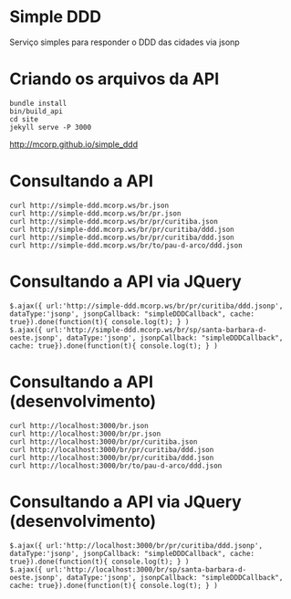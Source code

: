 Simple DDD
==========

Serviço simples para responder o DDD das cidades via jsonp

Criando os arquivos da API
==========================

```
bundle install
bin/build_api
cd site
jekyll serve -P 3000
```

http://mcorp.github.io/simple_ddd

Consultando a API
=================================

```
curl http://simple-ddd.mcorp.ws/br.json
curl http://simple-ddd.mcorp.ws/br/pr.json
curl http://simple-ddd.mcorp.ws/br/pr/curitiba.json
curl http://simple-ddd.mcorp.ws/br/pr/curitiba/ddd.json
curl http://simple-ddd.mcorp.ws/br/pr/curitiba/ddd.json
curl http://simple-ddd.mcorp.ws/br/to/pau-d-arco/ddd.json
```

Consultando a API via JQuery
==============================================

```
$.ajax({ url:'http://simple-ddd.mcorp.ws/br/pr/curitiba/ddd.jsonp', dataType:'jsonp', jsonpCallback: "simpleDDDCallback", cache: true}).done(function(t){ console.log(t); } )
$.ajax({ url:'http://simple-ddd.mcorp.ws/br/sp/santa-barbara-d-oeste.jsonp', dataType:'jsonp', jsonpCallback: "simpleDDDCallback", cache: true}).done(function(t){ console.log(t); } )
```

Consultando a API (desenvolvimento)
=================================

```
curl http://localhost:3000/br.json
curl http://localhost:3000/br/pr.json
curl http://localhost:3000/br/pr/curitiba.json
curl http://localhost:3000/br/pr/curitiba/ddd.json
curl http://localhost:3000/br/pr/curitiba/ddd.json
curl http://localhost:3000/br/to/pau-d-arco/ddd.json
```

Consultando a API via JQuery (desenvolvimento)
==============================================

```
$.ajax({ url:'http://localhost:3000/br/pr/curitiba/ddd.jsonp', dataType:'jsonp', jsonpCallback: "simpleDDDCallback", cache: true}).done(function(t){ console.log(t); } )
$.ajax({ url:'http://localhost:3000/br/sp/santa-barbara-d-oeste.jsonp', dataType:'jsonp', jsonpCallback: "simpleDDDCallback", cache: true}).done(function(t){ console.log(t); } )
```